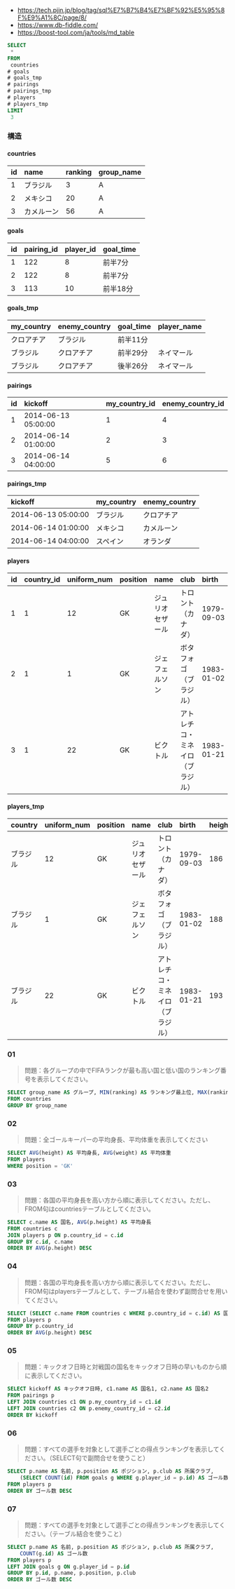 - https://tech.pjin.jp/blog/tag/sql%E7%B7%B4%E7%BF%92%E5%95%8F%E9%A1%8C/page/8/
- https://www.db-fiddle.com/
- https://boost-tool.com/ja/tools/md_table

``` sql
SELECT
 * 
FROM
 countries
# goals
# goals_tmp
# pairings
# pairings_tmp
# players
# players_tmp
LIMIT
 3
```
### 構造

#### countries

|id|name|ranking|group_name|
|:----|:----|:----|:----|
|1|ブラジル|3|A|
|2|メキシコ|20|A|
|3|カメルーン|56|A|

#### goals

|id|pairing_id|player_id|goal_time|
|:----|:----|:----|:----|
|1|122|8|前半7分|
|2|122|8|前半7分|
|3|113|10|前半18分|

#### goals_tmp

|my_country|enemy_country|goal_time|player_name|
|:----|:----|:----|:----|
|クロアチア|ブラジル|前半11分| |
|ブラジル|クロアチア|前半29分|ネイマール|
|ブラジル|クロアチア|後半26分|ネイマール|

#### pairings

|id|kickoff|my_country_id|enemy_country_id|
|:----|:----|:----|:----|
|1|2014-06-13 05:00:00|1|4|
|2|2014-06-14 01:00:00|2|3|
|3|2014-06-14 04:00:00|5|6|

#### pairings_tmp

|kickoff|my_country|enemy_country|
|:----|:----|:----|
|2014-06-13 05:00:00|ブラジル|クロアチア|
|2014-06-14 01:00:00|メキシコ|カメルーン|
|2014-06-14 04:00:00|スペイン|オランダ|

#### players

|id|country_id|uniform_num|position|name|club|birth|height|weight|
|:----|:----|:----|:----|:----|:----|:----|:----|:----|
|1|1|12|GK|ジュリオセザール|トロント（カナダ）|1979-09-03|186|79|
|2|1|1|GK|ジェフェルソン|ボタフォゴ（ブラジル）|1983-01-02|188|80|
|3|1|22|GK|ビクトル|アトレチコ・ミネイロ（ブラジル）|1983-01-21|193|84|

#### players_tmp

|country|uniform_num|position|name|club|birth|height|weight|
|:----|:----|:----|:----|:----|:----|:----|:----|
|ブラジル|12|GK|ジュリオセザール|トロント（カナダ）|1979-09-03|186|79|
|ブラジル|1|GK|ジェフェルソン|ボタフォゴ（ブラジル）|1983-01-02|188|80|
|ブラジル|22|GK|ビクトル|アトレチコ・ミネイロ（ブラジル）|1983-01-21|193|84|


### 01
> 問題：各グループの中でFIFAランクが最も高い国と低い国のランキング番号を表示してください。

``` sql
SELECT group_name AS グループ, MIN(ranking) AS ランキング最上位, MAX(ranking) AS ランキング最下位
FROM countries
GROUP BY group_name
```

### 02
> 問題：全ゴールキーパーの平均身長、平均体重を表示してください

``` sql
SELECT AVG(height) AS 平均身長, AVG(weight) AS 平均体重
FROM players
WHERE position = 'GK'
```

### 03
> 問題：各国の平均身長を高い方から順に表示してください。ただし、FROM句はcountriesテーブルとしてください。

``` sql
SELECT c.name AS 国名, AVG(p.height) AS 平均身長
FROM countries c
JOIN players p ON p.country_id = c.id
GROUP BY c.id, c.name
ORDER BY AVG(p.height) DESC
```

### 04

> 問題：各国の平均身長を高い方から順に表示してください。ただし、FROM句はplayersテーブルとして、テーブル結合を使わず副問合せを用いてください。

``` sql
SELECT (SELECT c.name FROM countries c WHERE p.country_id = c.id) AS 国名, AVG(p.height) AS 平均身長
FROM players p
GROUP BY p.country_id
ORDER BY AVG(p.height) DESC
```

### 05

> 問題：キックオフ日時と対戦国の国名をキックオフ日時の早いものから順に表示してください。

``` sql
SELECT kickoff AS キックオフ日時, c1.name AS 国名1, c2.name AS 国名2
FROM pairings p
LEFT JOIN countries c1 ON p.my_country_id = c1.id
LEFT JOIN countries c2 ON p.enemy_country_id = c2.id
ORDER BY kickoff
```

### 06

> 問題：すべての選手を対象として選手ごとの得点ランキングを表示してください。（SELECT句で副問合せを使うこと）

``` sql
SELECT p.name AS 名前, p.position AS ポジション, p.club AS 所属クラブ, 
    (SELECT COUNT(id) FROM goals g WHERE g.player_id = p.id) AS ゴール数
FROM players p
ORDER BY ゴール数 DESC
```

### 07

> 問題：すべての選手を対象として選手ごとの得点ランキングを表示してください。（テーブル結合を使うこと）

``` sql
SELECT p.name AS 名前, p.position AS ポジション, p.club AS 所属クラブ, 
    COUNT(g.id) AS ゴール数
FROM players p
LEFT JOIN goals g ON g.player_id = p.id
GROUP BY p.id, p.name, p.position, p.club
ORDER BY ゴール数 DESC
```

<!--
###

>

``` sql

```
-->


